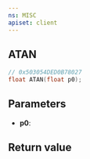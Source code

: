 ```yaml
---
ns: MISC
apiset: client
---
```

## ATAN

```c
// 0x503054DED0B78027
float ATAN(float p0);
```


## Parameters
* **p0**:

## Return value

